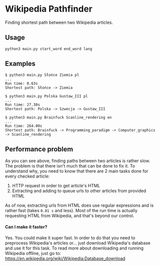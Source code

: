 # Wikipedia Pathfinder
Finding shortest path between two Wikipedia articles.

## Usage

```
python3 main.py start_word end_word lang
```

## Examples
```
$ python3 main.py Słońce Ziemia pl
...
Run time: 0.63s
Shortest path: Słońce -> Ziemia
```

```
$ python3 main.py Polska Gustaw_III pl
...
Run time: 27.30s
Shortest path: Polska -> Szwecja -> Gustaw_III
```

```
$ python3 main.py Brainfuck Scanline_rendering en
...
Run time: 264.00s
Shortest path: Brainfuck -> Programming_paradigm -> Computer_graphics -> Scanline_rendering
```

## Performance problem

As you can see above, finding paths between two articles is rather slow. The problem is that there isn't much that can be done to fix it. To understand why, you need to know that there are 2 main tasks done for every checked article:
1. HTTP request in order to get article's HTML
2. Extracting and adding to queue urls to other articles from provided HTML

As of now, extracting urls from HTML does use regular expressions and is rather fast (takes `0.01 s` and less). Most of the run time is actually requesting HTML from Wikipedia, and that's beyond our control.

#### Can I make it faster?

Yes. You could make it super fast. In order to do that you need to preprocess Wikipedia's articles or... just download Wikipedia's database and use it for this task. To read more about downloading and running Wikipedia offline, just go to: https://en.wikipedia.org/wiki/Wikipedia:Database_download

